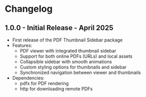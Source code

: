 # Changelog

## 1.0.0 - Initial Release - April 2025

* First release of the PDF Thumbnail Sidebar package
* Features:
  * PDF viewer with integrated thumbnail sidebar
  * Support for both online PDFs (URLs) and local assets
  * Collapsible sidebar with smooth animations
  * Custom styling options for thumbnails and sidebar
  * Synchronized navigation between viewer and thumbnails
* Dependencies:
  * pdfx for PDF rendering
  * http for downloading remote PDFs
